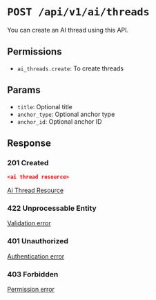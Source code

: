 # `POST /api/v1/ai/threads`
You can create an AI thread using this API.


## Permissions

- `ai_threads.create`: To create threads

## Params

- `title`: Optional title
- `anchor_type`: Optional anchor type
- `anchor_id`: Optional anchor ID

## Response

### 201 Created
```json
<ai thread resource>
```

[Ai Thread Resource](ai_thread_resource.md)

### 422 Unprocessable Entity
[Validation error](../../_globals/validation-errors.md)

### 401 Unauthorized
[Authentication error](../../_globals/authentication-errors.md)

### 403 Forbidden
[Permission error](../../_globals/permission-errors.md)
